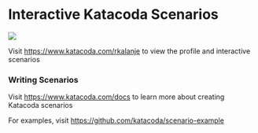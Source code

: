 # Interactive Katacoda Scenarios

[![](http://shields.katacoda.com/katacoda/rkalanje/count.svg)](https://www.katacoda.com/rkalanje "Get your profile on Katacoda.com")

Visit https://www.katacoda.com/rkalanje to view the profile and interactive scenarios

### Writing Scenarios
Visit https://www.katacoda.com/docs to learn more about creating Katacoda scenarios

For examples, visit https://github.com/katacoda/scenario-example
